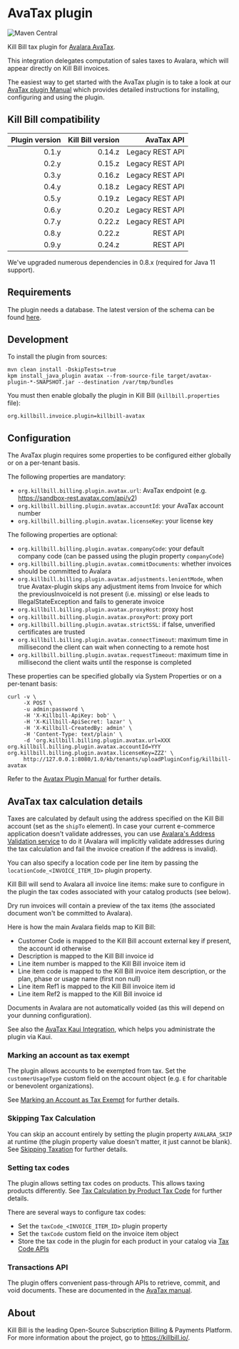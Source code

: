 # AvaTax plugin
![Maven Central](https://img.shields.io/maven-central/v/org.kill-bill.billing.plugin.java/avatax-plugin?color=blue&label=Maven%20Central)

Kill Bill tax plugin for [Avalara AvaTax](https://www.avalara.com/us/en/products/calculations.html).

This integration delegates computation of sales taxes to Avalara, which will appear directly on Kill Bill invoices.

The easiest way to get started with the AvaTax plugin is to take a look at our [AvaTax plugin Manual](https://docs.killbill.io/latest/avatax-plugin) which provides detailed instructions for installing, configuring and using the plugin.

## Kill Bill compatibility

| Plugin version | Kill Bill version | AvaTax API      |
|---------------:|------------------:| --------------: |
|          0.1.y |            0.14.z | Legacy REST API |
|          0.2.y |            0.15.z | Legacy REST API |
|          0.3.y |            0.16.z | Legacy REST API |
|          0.4.y |            0.18.z | Legacy REST API |
|          0.5.y |            0.19.z | Legacy REST API |
|          0.6.y |            0.20.z | Legacy REST API |
|          0.7.y |            0.22.z | Legacy REST API |
|          0.8.y |            0.22.z | REST API        |
|          0.9.y |            0.24.z | REST API        |

We've upgraded numerous dependencies in 0.8.x (required for Java 11 support).

## Requirements

The plugin needs a database. The latest version of the schema can be found [here](https://github.com/killbill/killbill-avatax-plugin/blob/master/src/main/resources/ddl.sql).

## Development

To install the plugin from sources:

```
mvn clean install -DskipTests=true
kpm install_java_plugin avatax --from-source-file target/avatax-plugin-*-SNAPSHOT.jar --destination /var/tmp/bundles
```

You must then enable globally the plugin in Kill Bill (`killbill.properties` file):

```
org.killbill.invoice.plugin=killbill-avatax
```

## Configuration

The AvaTax plugin requires some properties to be configured either globally or on a per-tenant basis. 

The following properties are mandatory:

* `org.killbill.billing.plugin.avatax.url`: AvaTax endpoint (e.g. https://sandbox-rest.avatax.com/api/v2)
* `org.killbill.billing.plugin.avatax.accountId`: your AvaTax account number
* `org.killbill.billing.plugin.avatax.licenseKey`: your license key

The following properties are optional:

* `org.killbill.billing.plugin.avatax.companyCode`: your default company code (can be passed using the plugin property `companyCode`)
* `org.killbill.billing.plugin.avatax.commitDocuments`: whether invoices should be committed to Avalara
* `org.killbill.billing.plugin.avatax.adjustments.lenientMode`, when true Avatax-plugin skips any adjustment items from Invoice for which the previousInvoiceId is not present (i.e. missing) or else leads to IllegalStateException and fails to generate invoice
* `org.killbill.billing.plugin.avatax.proxyHost`: proxy host
* `org.killbill.billing.plugin.avatax.proxyPort`: proxy port
* `org.killbill.billing.plugin.avatax.strictSSL`: if false, unverified certificates are trusted
* `org.killbill.billing.plugin.avatax.connectTimeout`: maximum time in millisecond the client can wait when connecting to a remote host
* `org.killbill.billing.plugin.avatax.requestTimeout`: maximum time in millisecond the client waits until the response is completed

These properties can be specified globally via System Properties or on a per-tenant basis:

```
curl -v \
     -X POST \
     -u admin:password \
     -H 'X-Killbill-ApiKey: bob' \
     -H 'X-Killbill-ApiSecret: lazar' \
     -H 'X-Killbill-CreatedBy: admin' \
     -H 'Content-Type: text/plain' \
     -d 'org.killbill.billing.plugin.avatax.url=XXX
org.killbill.billing.plugin.avatax.accountId=YYY
org.killbill.billing.plugin.avatax.licenseKey=ZZZ' \
     http://127.0.0.1:8080/1.0/kb/tenants/uploadPluginConfig/killbill-avatax
```

Refer to the [Avatax Plugin Manual](https://docs.killbill.io/latest/avatax-plugin#plugin_configuration) for further details.

## AvaTax tax calculation details

Taxes are calculated by default using the address specified on the Kill Bill account (set as the `shipTo` element). In case your current e-commerce application doesn't validate addresses, you can use [Avalara's Address Validation service](https://developer.avalara.com/avatax/address-validation/) to do it (Avalara will implicitly validate addresses during the tax calculation and fail the invoice creation if the address is invalid).

You can also specify a location code per line item by passing the `locationCode_<INVOICE_ITEM_ID>` plugin property.

Kill Bill will send to Avalara all invoice line items: make sure to configure in the plugin the tax codes associated with your catalog products (see below).

Dry run invoices will contain a preview of the tax items (the associated document won't be committed to Avalara).

Here is how the main Avalara fields map to Kill Bill:

* Customer Code is mapped to the Kill Bill account external key if present, the account id otherwise
* Description is mapped to the Kill Bill invoice id
* Line item number is mapped to the Kill Bill invoice item id
* Line item code is mapped to the Kill Bill invoice item description, or the plan, phase or usage name (first non null)
* Line item Ref1 is mapped to the Kill Bill invoice item id
* Line item Ref2 is mapped to the Kill Bill invoice id

Documents in Avalara are not automatically voided (as this will depend on your dunning configuration).

See also the [AvaTax Kaui Integration](https://docs.killbill.io/latest/avatax-plugin#_kaui_integration), which helps you administrate the plugin via Kaui.

### Marking an account as tax exempt

The plugin allows accounts to be exempted from tax.  Set the `customerUsageType` custom field on the account object (e.g. `E` for charitable or benevolent organizations).

See [Marking an Account as Tax Exempt](https://docs.killbill.io/latest/avatax-plugin#_marking_an_account_as_tax_exempt) for further details.

### Skipping Tax Calculation

You can skip an account entirely by setting the plugin property `AVALARA_SKIP` at runtime (the plugin property value doesn't matter, it just cannot be blank). See [Skipping Taxation](https://docs.killbill.io/latest/avatax-plugin#_skipping_taxation) for further details.

### Setting tax codes

The plugin allows setting tax codes on products. This allows taxing products differently. See [Tax Calculation by Product Tax Code](https://docs.killbill.io/latest/avatax-plugin#_tax_calculation_by_product_tax_code) for further details.

There are several ways to configure tax codes:

* Set the `taxCode_<INVOICE_ITEM_ID>` plugin property
* Set the `taxCode` custom field on the invoice item object
* Store the tax code in the plugin for each product in your catalog via  [Tax Code APIs](https://docs.killbill.io/latest/avatax-plugin#_tax_code_apis)

### Transactions API

The plugin offers convenient pass-through APIs to retrieve, commit, and void documents. These are documented in the [AvaTax manual](https://docs.killbill.io/latest/avatax-plugin#_transaction_apis).

## About

Kill Bill is the leading Open-Source Subscription Billing & Payments Platform. For more information about the project, go to https://killbill.io/.
